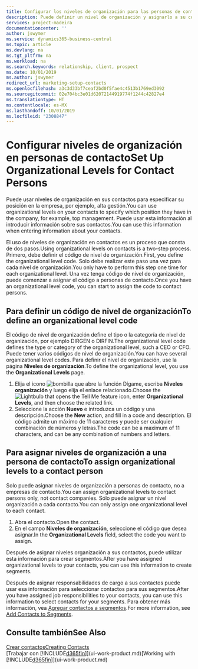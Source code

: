 ```yaml
---
title: Configurar los niveles de organización para las personas de contacto | Documentos de Microsoft
description: Puede definir un nivel de organización y asignarlo a su contacto para indicar la posición que tiene en su empresa, por ejemplo alta gestión.
services: project-madeira
documentationcenter: ''
author: jswymer
ms.service: dynamics365-business-central
ms.topic: article
ms.devlang: na
ms.tgt_pltfrm: na
ms.workload: na
ms.search.keywords: relationship, client, prospect
ms.date: 10/01/2019
ms.author: jswymer
redirect_url: marketing-setup-contacts
ms.openlocfilehash: a3c3d33bf7ceaf2bd0f5fae4c4513b1769ed3092
ms.sourcegitcommit: 02e704bc3e01d62072144919774f1244c42827e4
ms.translationtype: HT
ms.contentlocale: es-MX
ms.lasthandoff: 10/01/2019
ms.locfileid: "2308847"
---
```

# <a name="set-up-organizational-levels-for-contact-persons"></a><span data-ttu-id="3074f-103">Configurar niveles de organización en personas de contacto</span><span class="sxs-lookup"><span data-stu-id="3074f-103">Set Up Organizational Levels for Contact Persons</span></span>
<span data-ttu-id="3074f-104">Puede usar niveles de organización en sus contactos para especificar su posición en la empresa, por ejemplo, alta gestión.</span><span class="sxs-lookup"><span data-stu-id="3074f-104">You can use organizational levels on your contacts to specify which position they have in the company, for example, top management.</span></span> <span data-ttu-id="3074f-105">Puede usar esta información al introducir información sobre sus contactos.</span><span class="sxs-lookup"><span data-stu-id="3074f-105">You can use this information when entering information about your contacts.</span></span>

<span data-ttu-id="3074f-106">El uso de niveles de organización en contactos es un proceso que consta de dos pasos.</span><span class="sxs-lookup"><span data-stu-id="3074f-106">Using organizational levels on contacts is a two-step process.</span></span> <span data-ttu-id="3074f-107">Primero, debe definir el código de nivel de organización.</span><span class="sxs-lookup"><span data-stu-id="3074f-107">First, you define the organizational level code.</span></span> <span data-ttu-id="3074f-108">Solo debe realizar este paso una vez para cada nivel de organización.</span><span class="sxs-lookup"><span data-stu-id="3074f-108">You only have to perform this step one time for each organizational level.</span></span> <span data-ttu-id="3074f-109">Una vez tenga código de nivel de organización, puede comenzar a asignar el código a personas de contacto.</span><span class="sxs-lookup"><span data-stu-id="3074f-109">Once you have an organizational level code, you can start to assign the code to contact persons.</span></span>

## <a name="to-define-an-organizational-level-code"></a><span data-ttu-id="3074f-110">Para definir un código de nivel de organización</span><span class="sxs-lookup"><span data-stu-id="3074f-110">To define an organizational level code</span></span>
<span data-ttu-id="3074f-111">El código de nivel de organización define el tipo o la categoría de nivel de organización, por ejemplo DIRGEN o DIRFIN.</span><span class="sxs-lookup"><span data-stu-id="3074f-111">The organizational level code defines the type or category of the organizational level, such a CEO  or CFO.</span></span> <span data-ttu-id="3074f-112">Puede tener varios códigos de nivel de organización.</span><span class="sxs-lookup"><span data-stu-id="3074f-112">You can have several organizational level codes.</span></span> <span data-ttu-id="3074f-113">Para definir el nivel de organización, use la página **Niveles de organización**.</span><span class="sxs-lookup"><span data-stu-id="3074f-113">To define the organizational level, you use the **Organizational Levels** page.</span></span>

1. <span data-ttu-id="3074f-114">Elija el icono ![bombilla que abre la función Dígame](media/ui-search/search_small.png "Dígame que desea hacer"), escriba **Niveles organización** y luego elija el enlace relacionado.</span><span class="sxs-lookup"><span data-stu-id="3074f-114">Choose the ![Lightbulb that opens the Tell Me feature](media/ui-search/search_small.png "Tell me what you want to do") icon, enter **Organizational Levels**, and then choose the related link.</span></span>
2. <span data-ttu-id="3074f-115">Seleccione la acción **Nuevo** e introduzca un código y una descripción.</span><span class="sxs-lookup"><span data-stu-id="3074f-115">Choose the **New** action, and fill in a code and description.</span></span> <span data-ttu-id="3074f-116">El código admite un máximo de 11 caracteres y puede ser cualquier combinación de números y letras.</span><span class="sxs-lookup"><span data-stu-id="3074f-116">The code can be a maximum of 11 characters, and can be any combination of numbers and letters.</span></span>

## <a name="to-assign-organizational-levels-to-a-contact-person"></a><span data-ttu-id="3074f-117">Para asignar niveles de organización a una persona de contacto</span><span class="sxs-lookup"><span data-stu-id="3074f-117">To assign organizational levels to a contact person</span></span>
<span data-ttu-id="3074f-118">Solo puede asignar niveles de organización a personas de contacto, no a empresas de contacto.</span><span class="sxs-lookup"><span data-stu-id="3074f-118">You can assign organizational levels to contact persons only, not contact companies.</span></span> <span data-ttu-id="3074f-119">Sólo puede asignar un nivel organización a cada contacto.</span><span class="sxs-lookup"><span data-stu-id="3074f-119">You can only assign one organizational level to each contact.</span></span>

1. <span data-ttu-id="3074f-120">Abra el contacto.</span><span class="sxs-lookup"><span data-stu-id="3074f-120">Open the contact.</span></span>
2. <span data-ttu-id="3074f-121">En el campo **Niveles de organización**, seleccione el código que desea asignar.</span><span class="sxs-lookup"><span data-stu-id="3074f-121">In the **Organizational Levels** field, select the code you want to assign.</span></span>

<span data-ttu-id="3074f-122">Después de asignar niveles organización a sus contactos, puede utilizar esta información para crear segmentos.</span><span class="sxs-lookup"><span data-stu-id="3074f-122">After you have assigned organizational levels to your contacts, you can use this information to create segments.</span></span>

<span data-ttu-id="3074f-123">Después de asignar responsabilidades de cargo a sus contactos puede usar esa información para seleccionar contactos para sus segmentos.</span><span class="sxs-lookup"><span data-stu-id="3074f-123">After you have assigned job responsibilities to your contacts, you can use this information to select contacts for your segments.</span></span> <span data-ttu-id="3074f-124">Para obtener más información, vea [Agregar contactos a segmentos](marketing-add-contact-segment.md).</span><span class="sxs-lookup"><span data-stu-id="3074f-124">For more information, see [Add Contacts to Segments](marketing-add-contact-segment.md).</span></span>

## <a name="see-also"></a><span data-ttu-id="3074f-125">Consulte también</span><span class="sxs-lookup"><span data-stu-id="3074f-125">See Also</span></span>
[<span data-ttu-id="3074f-126">Crear contactos</span><span class="sxs-lookup"><span data-stu-id="3074f-126">Creating Contacts</span></span>](marketing-create-contact-companies.md)  
<span data-ttu-id="3074f-127">[Trabajar con [!INCLUDE[d365fin](includes/d365fin_md.md)]](ui-work-product.md)</span><span class="sxs-lookup"><span data-stu-id="3074f-127">[Working with [!INCLUDE[d365fin](includes/d365fin_md.md)]](ui-work-product.md)</span></span>  
